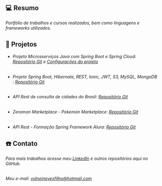 ## 💻 Resumo

###### Portfólio de trabalhos e cursos realizados, bem como linguagens e frameworks utilizados.


## :rocket: Projetos

* ###### Projeto Microsserviços Java com Spring Boot e Spring Cloud: [Repositório Git](https://github.com/volneineves/MicroservicesSpring) e [Configurações do projeto](https://github.com/volneineves/ms-course-configs)
* ###### Projeto Spring Boot, Hibernate, REST, Ionic, JWT, S3, MySQL, MongoDB : [Repositório Git](https://github.com/volneineves/SpringIonic)
* ###### API Rest de consulta de cidades do Brasil: [Repositório Git](https://github.com/volneineves/apirestdigitalinnovation)
* ###### Zeromon Marketplace - Pokemón Marketplace: [Repositório Git](https://github.com/volneineves/zeromonMarketPlace)
* ###### API Rest - Formação Spring Framework Alura: [Repositório Git](https://github.com/volneineves/ApiRestAlura)


## :telephone: Contato

###### Para mais trabalhos acesse meu [LinkedIn](https://www.linkedin.com/in/volnei-neves/) e outros repositórios aqui no GitHub. 

###### Meu e-mail: volneinevesfilho@hotmail.com
